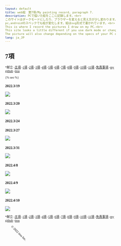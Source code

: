 ```yaml
---
layout: default
title: web絵　第7項/My painting record, paragraph 7.
description: PCで描いた絵をここに記録します。<br>
このサイトはダークモードにしたり、ブラウザーを変えると見え方が少し変わります。<br> 
pc,androidのスペックでも絵が変化します。絵はsvg形式で書かれています。<br>
This is where I record the pictures I draw on my PC.<br>
This site looks a little different if you use dark mode or change your browser.<br>
The picture will also change depending on the specs of your PC or android. The pictures are written in svg format.
lang: ja_JP
---
```

<hedar>
<h1>7項</h1>
<p>
*献立
-<a href="https://itou332.github.io/top_page/">主項</a>
-<a href="https://itou332.github.io/">1項</a>
-<a href="https://itou332.github.io/itou332a.github.io/">2項</a>
-<a href="https://itou332.github.io/diary">3項</a>
-<a href="https://itou332.github.io/today/">4項</a>
-<a href="https://itou332.github.io/challenge/">5項</a>
-<a href="https://itou332.github.io/nontitle/">6項</a>
-<a href="https://itou332.github.io/elaboration/">7項</a>
-<a href="https://itou332.github.io/analog/">8項</a>
-<a href="https://itou332.github.io/culture/">9項</a>
-<a href="https://itou332.github.io/walk/">10項</a>
-<a href="https://itou332.github.io/pine/">11項</a>
-<a href="https://itou332.github.io/Privacy-policy/">免責事項</a>
-<a href="https://github.com/itou332">my github</a>
-<a href="http://itou33good.starfree.jp/">itou</a>
</p>
</hedar>
<head>
<!-- Global site tag (gtag.js) - Google Analytics -->
<script async src="https://www.googletagmanager.com/gtag/js?id=G-REM6WSLP19"></script>
<script>
  window.dataLayer = window.dataLayer || [];
  function gtag(){dataLayer.push(arguments);}
  gtag('js', new Date());
  gtag('config', 'G-YWDRL1ZXBE');
</script>
<link rel="stylesheet" href="style.css">
<style>BODY,DIV,TABLE,THEAD,TBODY,TFOOT,TR,TH,TD,P { font-family:"Times New Roman"; font-size:x-small ;}svg,script {margin: 0 auto;  /* ボックス中央寄せ */}</style>
<?xml version="1.0" encoding="UTF-8" standalone="no"?>
<!-- Created with Inkscape (http://www.inkscape.org/) -->
<!-- Favicon head tag -->
<link rel="icon" type="img/x-icon" href="./favicon.png">
<link rel="apple-touch-icon" href="./images/favicon.png" sizes="180x180">
<link rel="icon" type="image/png" href="./images/favicon.png" sizes="192x192">
<link rel="shortcut icon" type="image/x-icon" href="favicon.ico">
<meta charset="utf-8">
<link rel="icon" href="images/favicon.svg" type="image/svg+xml">
<meta name="keywords" content="painting record,svg,SVG,,7項,git,推敲,elaboration">
{% seo %}
<meta name="google-site-verification" content="tQGwmktjW1w-gKuPF7mYbIZdiE9Bw_KZj8tHcro6qo0" />
</head>
<body>
<h3>2022.3/19</h3>
<img src="http://itou33good.starfree.jp/wp-content/uploads/2022/10/2022_3_19.svg">

<h3>2022.3/20</h3>
<img src="http://itou33good.starfree.jp/wp-content/uploads/2022/10/2022_3_20.svg">


<h3>2022.3/24</h3>

   <canvas id="myCanvas" width="200" height="200"></canvas>
   <script>
   var canvas = document.getElementById('myCanvas');
   var context = canvas.getContext('2d');
   
   
   for(var x=0;x<200;x++)
   {
           for(var y=0;y<200;y++)
           {
                   var i=-15;
                   var cx=-2+x/50;
                   var cy=-2+y/50;
                   var zx=0.06;
                   var zy=0.04; 
                   var z =zx*zy*i                       
   
                   do
                   {
                           var xt=zx*zy;
                           zx=zx*zx-zy*zy+cx;
                           zy=2*xt+cy;
                           i++;
   
                           
                   }
                   while(i<255&&(zx*zx+zy*zy)<4);
   
                   var color=i.toString(30);
                   context.beginPath();
                   context.rect(zx*x*3,(i*y+(z*zy*zy*i))*-2,(z*zy*zy*i)*30,i*i);
                   context.fillStyle ='#'+10+color+color/2;
                   context.fill();
                   
           }
           
   }
   
   </script>


<h3>2022.3/27</h3>
<img src="http://itou33good.starfree.jp/wp-content/uploads/2022/10/2022_3_2.svg">


<h3>2022.3/31</h3>
<img src="http://itou33good.starfree.jp/wp-content/uploads/2022/10/2022_3_31.svg">


<h3>2022.4/8</h3>
<img src="http://itou33good.starfree.jp/wp-content/uploads/2022/10/2022_4_8.svg">


<h3>2022.4/9</h3>
<img src="http://itou33good.starfree.jp/wp-content/uploads/2022/10/2022_4_9.svg">


<h3>2022.4/10</h3>
<img src="http://itou33good.starfree.jp/wp-content/uploads/2022/10/2022_4_10.svg">


</body>
<footer>
<p>
*献立
-<a href="https://itou332.github.io/top_page/">主項</a>
-<a href="https://itou332.github.io/">1項</a>
-<a href="https://itou332.github.io/itou332a.github.io/">2項</a>
-<a href="https://itou332.github.io/diary">3項</a>
-<a href="https://itou332.github.io/today/">4項</a>
-<a href="https://itou332.github.io/challenge/">5項</a>
-<a href="https://itou332.github.io/nontitle/">6項</a>
-<a href="https://itou332.github.io/elaboration/">7項</a>
-<a href="https://itou332.github.io/analog/">8項</a>
-<a href="https://itou332.github.io/culture/">9項</a>
-<a href="https://itou332.github.io/walk/">10項</a>
-<a href="https://itou332.github.io/pine/">11項</a>
-<a href="https://itou332.github.io/Privacy-policy/">免責事項</a>
-<a href="https://github.com/itou332">my github</a>
-<a href="http://itou33good.starfree.jp/">itou</a>
</p>
 <svg xmlns="http://www.w3.org/2000/svg" width="200" height="250">
                <text x="0" y="30" transform="rotate(45 40,40)">
                © 2022 itou Inc.
                </text>
              </svg>
            
</footer>